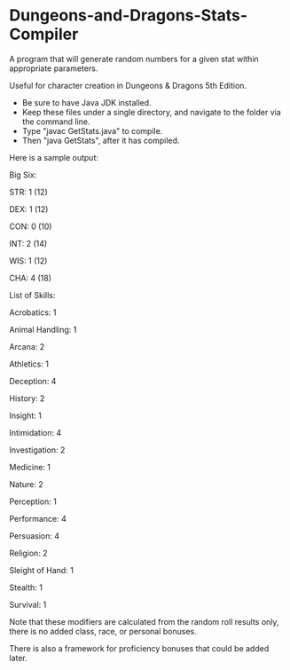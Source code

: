# Dungeons-and-Dragons-Stats-Compiler
A program that will generate random numbers for a given stat within appropriate parameters.

Useful for character creation in Dungeons & Dragons 5th Edition.

- Be sure to have Java JDK installed.
- Keep these files under a single directory, and navigate to the folder via the command line.
- Type "javac GetStats.java" to compile.
- Then "java GetStats", after it has compiled.

Here is a sample output:
  
  Big Six:
  
  STR: 1 (12)
  
  DEX: 1 (12)
  
  CON: 0 (10)
  
  INT: 2 (14)
  
  WIS: 1 (12)
  
  CHA: 4 (18)
  
  
  
  List of Skills:
  
  Acrobatics: 1
  
  Animal Handling: 1
  
  Arcana: 2
  
  Athletics: 1
  
  Deception: 4
  
  History: 2
  
  Insight: 1
  
  Intimidation: 4
  
  Investigation: 2
  
  Medicine: 1
  
  Nature: 2
  
  Perception: 1
  
  Performance: 4
  
  Persuasion: 4
  
  Religion: 2
  
  Sleight of Hand: 1
  
  Stealth: 1
  
  Survival: 1
  

Note that these modifiers are calculated from the random roll results only, there is no added class, race, or personal bonuses.

There is also a framework for proficiency bonuses that could be added later.
